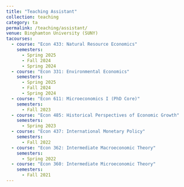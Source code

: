 ```yaml
---
title: "Teaching Assistant"
collection: teaching
category: ta
permalink: /teaching/assistant/
venue: Binghamton University (SUNY)
tacourses:
  - course: "Econ 433: Natural Resource Economics"
    semesters:
      - Spring 2025
      - Fall 2024
      - Spring 2024
  - course: "Econ 331: Environmental Economics"
    semesters:
      - Spring 2025
      - Fall 2024
      - Spring 2024
  - course: "Econ 611: Microeconomics I (PhD Core)"
    semesters:
      - Fall 2023
  - course: "Econ 485: Historical Perspectives of Economic Growth"
    semesters:
      - Spring 2023
  - course: "Econ 437: International Monetary Policy"
    semesters:
      - Fall 2022
  - course: "Econ 362: Intermediate Macroeconomic Theory"
    semesters:
      - Spring 2022
  - course: "Econ 360: Intermediate Microeconomic Theory"
    semesters:
      - Fall 2021
---
```




